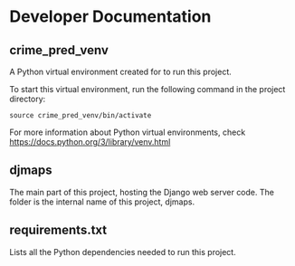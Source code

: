 # Developer Documentation

## crime_pred_venv
A Python virtual environment created for to run this project.

To start this virtual environment, run the following command in the project directory: 
```
source crime_pred_venv/bin/activate
```

For more information about Python virtual environments, check https://docs.python.org/3/library/venv.html

## djmaps
The main part of this project, hosting the Django web server code. The folder is the internal name of this project, djmaps. 

## requirements.txt
Lists all the Python dependencies needed to run this project. 

